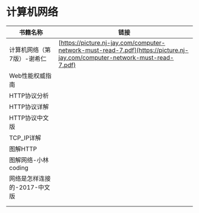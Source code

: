 # 计算机网络

| 书籍名称                     | 链接                                                         |
| ---------------------------- | ------------------------------------------------------------ |
| 计算机网络（第7版）-谢希仁   | [https://picture.nj-jay.com/computer-network-must-read-7.pdf](https://picture.nj-jay.com/computer-network-must-read-7.pdf) |
| Web性能权威指南              |                                                              |
| HTTP协议分析                 |                                                              |
| HTTP协议详解                 |                                                              |
| HTTP协议中文版               |                                                              |
| TCP_IP详解                   |                                                              |
| 图解HTTP                     |                                                              |
| 图解网络-小林coding          |                                                              |
| 网络是怎样连接的-2017-中文版 |                                                              |
|                              |                                                              |
|                              |                                                              |

